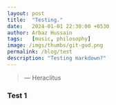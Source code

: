 ```yaml
---
layout: post
title:  "Testing."
date:   2024-01-01 22:30:00 +0530
author: Arbaz Hussain
tags:   [music, philosophy]
image: /imgs/thumbs/git-gud.png
permalink: /blog/test
description: "Testing markdown?"  
---
```


> ― Heraclitus

### Test 1